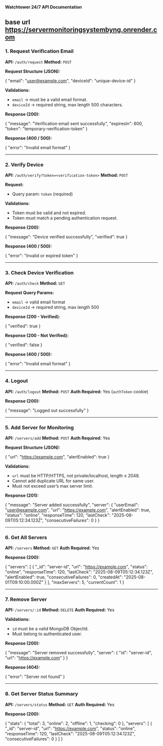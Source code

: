 **Watchtower 24/7 API Documentation**

base url https://servermonitoringsystembyng.onrender.com
---

### **1. Request Verification Email**

**API:** `/auth/request`
**Method:** `POST`

**Request Structure (JSON):**


{
  "email": "user@example.com",
  "deviceId": "unique-device-id"
}


**Validations:**

* `email` → must be a valid email format.
* `deviceId` → required string, max length 500 characters.

**Response (200):**


{
  "message": "Verification email sent successfully",
  "expiresIn": 600,
  "token": "temporary-verification-token"
}


**Response (400 / 500):**


{ "error": "Invalid email format" }


---

### **2. Verify Device**

**API:** `/auth/verify?token=<verification-token>`
**Method:** `POST`

**Request:**

* Query param: `token` (required)

**Validations:**

* Token must be valid and not expired.
* Token must match a pending authentication request.

**Response (200):**


{
  "message": "Device verified successfully",
  "verified": true
}


**Response (400 / 500):**


{ "error": "Invalid or expired token" }


---

### **3. Check Device Verification**

**API:** `/auth/check`
**Method:** `GET`

**Request Query Params:**

* `email` → valid email format
* `deviceId` → required string, max length 500

**Response (200 - Verified):**


{ "verified": true }


**Response (200 - Not Verified):**


{ "verified": false }


**Response (400 / 500):**


{ "error": "Invalid email format" }


---

### **4. Logout**

**API:** `/auth/logout`
**Method:** `POST`
**Auth Required:** Yes (`authToken` cookie)

**Response (200):**


{ "message": "Logged out successfully" }


---

### **5. Add Server for Monitoring**

**API:** `/servers/add`
**Method:** `POST`
**Auth Required:** Yes

**Request Structure (JSON):**


{
  "url": "https://example.com",
  "alertEnabled": true
}


**Validations:**

* `url` must be HTTP/HTTPS, not private/localhost, length ≤ 2048.
* Cannot add duplicate URL for same user.
* Must not exceed user’s max server limit.

**Response (201):**


{
  "message": "Server added successfully",
  "server": {
    "userEmail": "user@example.com",
    "url": "https://example.com",
    "alertEnabled": true,
    "status": "online",
    "responseTime": 120,
    "lastCheck": "2025-08-09T05:12:34.123Z",
    "consecutiveFailures": 0
  }
}


---

### **6. Get All Servers**

**API:** `/servers`
**Method:** `GET`
**Auth Required:** Yes

**Response (200):**


{
  "servers": [
    {
      "_id": "server-id",
      "url": "https://example.com",
      "status": "online",
      "responseTime": 120,
      "lastCheck": "2025-08-09T05:12:34.123Z",
      "alertEnabled": true,
      "consecutiveFailures": 0,
      "createdAt": "2025-08-01T09:10:00.000Z"
    }
  ],
  "maxServers": 5,
  "currentCount": 1
}


---

### **7. Remove Server**

**API:** `/servers/:id`
**Method:** `DELETE`
**Auth Required:** Yes

**Validations:**

* `id` must be a valid MongoDB ObjectId.
* Must belong to authenticated user.

**Response (200):**


{
  "message": "Server removed successfully",
  "server": {
    "id": "server-id",
    "url": "https://example.com"
  }
}


**Response (404):**


{ "error": "Server not found" }


---

### **8. Get Server Status Summary**

**API:** `/servers/status`
**Method:** `GET`
**Auth Required:** Yes

**Response (200):**


{
  "stats": {
    "total": 3,
    "online": 2,
    "offline": 1,
    "checking": 0
  },
  "servers": [
    {
      "_id": "server-id",
      "url": "https://example.com",
      "status": "online",
      "responseTime": 120,
      "lastCheck": "2025-08-09T05:12:34.123Z",
      "consecutiveFailures": 0
    }
  ]
}

 